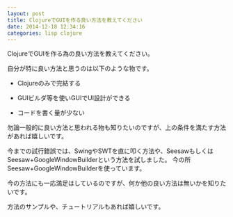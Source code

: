 ```yaml
---
layout: post
title: ClojureでGUIを作る良い方法を教えてください
date: 2014-12-18 12:34:16
categories: lisp clojure
---
```

<p>ClojureでGUIを作る為の良い方法を教えてください。</p>

<p>自分が特に良い方法と思うのは以下のような物です。</p>

<ul>
<li><p>Clojureのみで完結する</p></li>
<li><p>GUIビルダ等を使いGUIでUI設計ができる</p></li>
<li><p>コードを書く量が少ない</p></li>
</ul>

<p>勿論一般的に良い方法と思われる物も知りたいのですが、上の条件を満たす方法があれば嬉しいです。</p>

<p>今までの試行錯誤では、SwingやSWTを直に叩く方法や、SeesawもしくはSeesaw+GoogleWindowBuilderという方法を試しました。
今の所Seesaw+GoogleWindowBuilderを使っています。</p>

<p>今の方法にも一応満足はしているのですが、何か他の良い方法は無いかを知りたいです。</p>

<p>方法のサンプルや、チュートリアルもあれば嬉しいです。</p>
